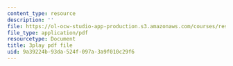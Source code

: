 ```yaml
---
content_type: resource
description: ''
file: https://ol-ocw-studio-app-production.s3.amazonaws.com/courses/res-15-003-shaping-the-future-of-work-15-662x-spring-2016/9a39224b93da524f097a3a9f010c29f6_PZQgldCzIjs.pdf
file_type: application/pdf
resourcetype: Document
title: 3play pdf file
uid: 9a39224b-93da-524f-097a-3a9f010c29f6
---
```

